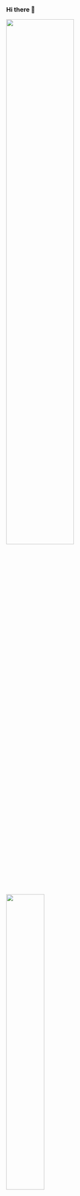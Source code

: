 ### Hi there 👋
<div>
  <a href="https://github.com/anuraghazra/github-readme-stats">
    <img width="60%" src="https://github-readme-stats.vercel.app/api?username=a-im12&count_private=true&show_icons=true" />
  </a>
</div>
<div>
  <a href="https://github.com/anuraghazra/convoychat">
    <img width="45%" src="https://github-readme-stats.vercel.app/api/top-langs/?username=a-im12&langs_count=3&hide=Jupyter Notebook&layout=compact" />
  </a>
</div>
